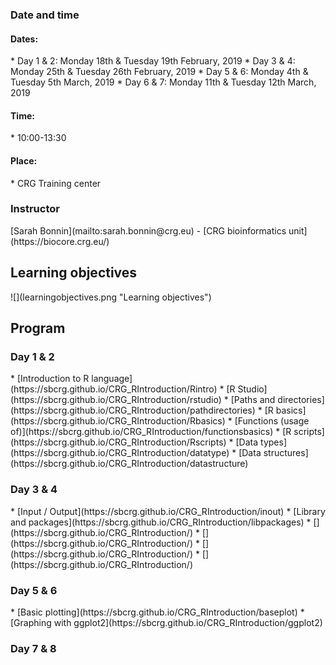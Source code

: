 <h3> Date and time </h3>
<h4>Dates:</h4>
* Day 1 & 2: Monday 18th & Tuesday 19th February, 2019
* Day 3 & 4: Monday 25th & Tuesday 26th February, 2019
* Day 5 & 6: Monday 4th & Tuesday 5th March, 2019
* Day 6 & 7: Monday 11th & Tuesday 12th March, 2019

<h4>Time:</h4>
* 10:00-13:30 <br>

<h4>Place:</h4>
* CRG Training center

<h3> Instructor </h3>
[Sarah Bonnin](mailto:sarah.bonnin@crg.eu) - [CRG bioinformatics unit](https://biocore.crg.eu/)

<h2>Learning objectives</h2>
![](learningobjectives.png "Learning objectives")

<h2> Program </h2>

<h3>Day 1 & 2</h3>
* [Introduction to R language](https://sbcrg.github.io/CRG_RIntroduction/Rintro)
* [R Studio](https://sbcrg.github.io/CRG_RIntroduction/rstudio)
* [Paths and directories](https://sbcrg.github.io/CRG_RIntroduction/pathdirectories)
* [R basics](https://sbcrg.github.io/CRG_RIntroduction/Rbasics)
* [Functions (usage of)](https://sbcrg.github.io/CRG_RIntroduction/functionsbasics)
* [R scripts](https://sbcrg.github.io/CRG_RIntroduction/Rscripts)
* [Data types](https://sbcrg.github.io/CRG_RIntroduction/datatype)
* [Data structures](https://sbcrg.github.io/CRG_RIntroduction/datastructure)

<h3>Day 3 & 4</h3>
* [Input / Output](https://sbcrg.github.io/CRG_RIntroduction/inout)
* [Library and packages](https://sbcrg.github.io/CRG_RIntroduction/libpackages)
* [](https://sbcrg.github.io/CRG_RIntroduction/)
* [](https://sbcrg.github.io/CRG_RIntroduction/)
* [](https://sbcrg.github.io/CRG_RIntroduction/)
* [](https://sbcrg.github.io/CRG_RIntroduction/)

<h3>Day 5 & 6</h3>
* [Basic plotting](https://sbcrg.github.io/CRG_RIntroduction/baseplot)
* [Graphing with ggplot2](https://sbcrg.github.io/CRG_RIntroduction/ggplot2)


<h3>Day 7 & 8</h3>




